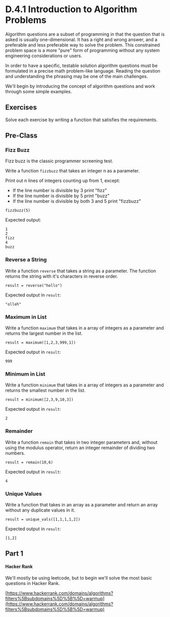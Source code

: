# D.4.1 Introduction to Algorithm Problems

Algorithm questions are a subset of programming in that the question that is asked is usually one-dimensional. It has a right and wrong answer, and a preferable and less preferable way to solve the problem. This constrained problem space is a more "pure" form of programming without any system engineering considerations or users.

In order to have a specific, testable solution algorithm questions must be formulated in a precise math problem-like language. Reading the question and understanding the phrasing may be one of the main challenges.

We'll begin by introducing the concept of algorithm questions and work through some simple examples.

## Exercises

Solve each exercise by writing a function that satisfies the requirements.

## Pre-Class

### Fizz Buzz

Fizz buzz is the classic programmer screening test.

Write a function `fizzbuzz` that takes an integer n as a parameter.

Print out n lines of integers counting up from 1, except:

* If the line number is divisible by 3 print "fizz"
* If the line number is divisible by 5 print "buzz"
* If the line number is divisible by both 3 and 5 print "fizzbuzz"

```text
fizzbuzz(5)
```

Expected output:

```text
1
2
fizz
4
buzz
```

### Reverse a String

Write a function `reverse` that takes a string as a parameter. The function returns the string with it's characters in reverse order.

```text
result = reverse("hello")
```

Expected output in `result`: 

```text
"olleh"
```

### Maximum in List

Write a function `maximum` that takes in a array of integers as a parameter and returns the largest number in the list.

```text
result = maximum([1,2,3,999,1])
```

Expected output in `result`: 

```text
999
```

### Minimum in List

Write a function `minimum` that takes in a array of integers as a parameter and returns the smallest number in the list.

```text
result = minimum([2,3,9,10,3])
```

Expected output in `result`: 

```text
2
```

### Remainder

Write a function `remain` that takes in two integer parameters and, without using the modulus operator, return an integer remainder of dividing two numbers.

```text
result = remain(10,6)
```

Expected output in `result`: 

```text
4
```

### Unique Values

Write a function that takes in an array as a parameter and return an array without any duplicate values in it.

```text
result = unique_vals([1,1,1,1,2])
```

Expected output in `result`: 

```text
[1,2]
```

## Part 1

#### Hacker Rank

We'll mostly be using leetcode, but to begin we'll solve the most basic questions in Hacker Rank.

[https://www.hackerrank.com/domains/algorithms?filters%5Bsubdomains%5D%5B%5D=warmup](https://www.hackerrank.com/domains/algorithms?filters%5Bsubdomains%5D%5B%5D=warmup)

